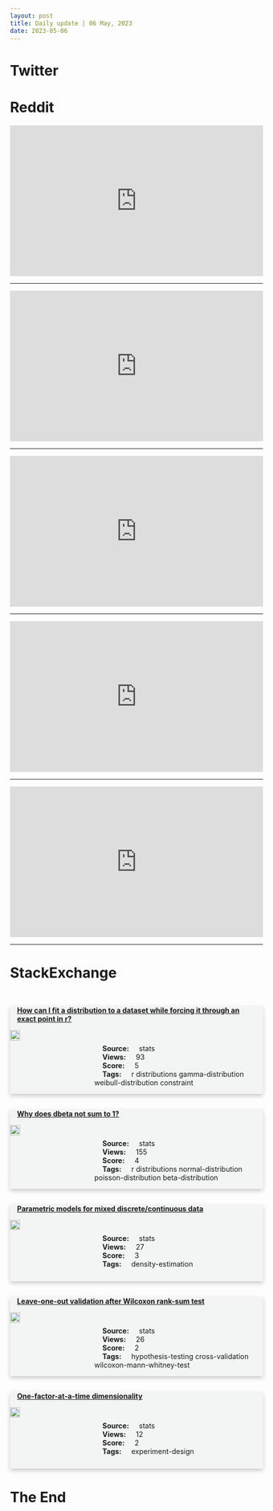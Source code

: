 ```yaml
---
layout: post
title: Daily update | 06 May, 2023
date: 2023-05-06
---
```


<script async src="https://platform.twitter.com/widgets.js" charset="utf-8"></script>


<script src='https://storage.ko-fi.com/cdn/scripts/overlay-widget.js'></script>
<script>
  kofiWidgetOverlay.draw('themldojo', {
    'type': 'floating-chat',
    'floating-chat.donateButton.text': 'Support me',
    'floating-chat.donateButton.background-color': '#f45d22',
    'floating-chat.donateButton.text-color': '#fff'
  });
</script>

# Twitter 

<blockquote class="twitter-tweet"><a href="https://twitter.com/akshay_pachaar/status/1654342417318039552"></a></blockquote>

<blockquote class="twitter-tweet"><a href="https://twitter.com/Not_the_Bee/status/1654513029445308419"></a></blockquote>

<blockquote class="twitter-tweet"><a href="https://twitter.com/GovMikeHuckabee/status/1654589949662855168"></a></blockquote>

<blockquote class="twitter-tweet"><a href="https://twitter.com/newscientist/status/1654496020619821056"></a></blockquote>

<blockquote class="twitter-tweet"><a href="https://twitter.com/_akhaliq/status/1654357987668967428"></a></blockquote>

<blockquote class="twitter-tweet"><a href="https://twitter.com/ylecun/status/1654578560567222273"></a></blockquote>

<blockquote class="twitter-tweet"><a href="https://twitter.com/ylecun/status/1654527201893548034"></a></blockquote>

<blockquote class="twitter-tweet"><a href="https://twitter.com/ylecun/status/1654487999156039682"></a></blockquote>

<blockquote class="twitter-tweet"><a href="https://twitter.com/ylecun/status/1654318247901122561"></a></blockquote>

<blockquote class="twitter-tweet"><a href="https://twitter.com/huggingface/status/1654417530243497984"></a></blockquote>

# Reddit 

<iframe id="reddit-embed" src="https://www.redditmedia.com/r/MachineLearning/comments/138sdwu/n_introducing_mpt7b_a_new_standard_for_opensource?ref_source=embed&amp;ref=share&amp;embed=true" sandbox="allow-scripts allow-same-origin allow-popups" style="border: none;" height="300" width="100%" scrolling="yes"></iframe>
<hr style="width:100%;text-align:left;margin-left:0">
<iframe id="reddit-embed" src="https://www.redditmedia.com/r/dataengineering/comments/138cvct/welcome_to_join_hell?ref_source=embed&amp;ref=share&amp;embed=true" sandbox="allow-scripts allow-same-origin allow-popups" style="border: none;" height="300" width="100%" scrolling="yes"></iframe>
<hr style="width:100%;text-align:left;margin-left:0">
<iframe id="reddit-embed" src="https://www.redditmedia.com/r/MachineLearning/comments/138atnt/r_unlimiformer_longrange_transformers_with?ref_source=embed&amp;ref=share&amp;embed=true" sandbox="allow-scripts allow-same-origin allow-popups" style="border: none;" height="300" width="100%" scrolling="yes"></iframe>
<hr style="width:100%;text-align:left;margin-left:0">
<iframe id="reddit-embed" src="https://www.redditmedia.com/r/MachineLearning/comments/138h51e/p_10x_faster_reinforcement_learning_hpo_now_for?ref_source=embed&amp;ref=share&amp;embed=true" sandbox="allow-scripts allow-same-origin allow-popups" style="border: none;" height="300" width="100%" scrolling="yes"></iframe>
<hr style="width:100%;text-align:left;margin-left:0">
<iframe id="reddit-embed" src="https://www.redditmedia.com/r/datascience/comments/138jzjq/which_latest_ds_skill_you_are_working_on_currently?ref_source=embed&amp;ref=share&amp;embed=true" sandbox="allow-scripts allow-same-origin allow-popups" style="border: none;" height="300" width="100%" scrolling="yes"></iframe>
<hr style="width:100%;text-align:left;margin-left:0">

<style>
.card {
box-shadow: 0 4px 8px 0 rgba(0,0,0,0.2);
transition: 0.3s;
width: 100%;
background-color: #F3F4F4;
}
p{
    margin-left:  3em;
    padding-top: 1em;
}
.part2{
    display: grid;
    grid-template-columns: 1fr 3fr;
}
h4{
    margin: 1em;
}

.card:hover {
box-shadow: 0 8px 16px 0 rgba(0,0,0,0.2);
}
b {
padding: 2px 16px;
}
</style>
  
# StackExchange 


  <br>
  <div class="card">
  <h4><a href='https://stats.stackexchange.com/questions/614982/how-can-i-fit-a-distribution-to-a-dataset-while-forcing-it-through-an-exact-poin'>How can I fit a distribution to a dataset while forcing it through an exact point in r?</a></h4> 
  <div class="part2">
      <img src="https://cdn.sstatic.net/Sites/stats/Img/apple-touch-icon@2.png?v=344f57aa10cc" alt="Img missing!" style="width:40%">
      <p><b>Source:</b> stats<br><b>Views:</b> 93<br><b>Score:</b> 5<br><b>Tags:</b> <span class="badge badge-dark">r</span> <span class="badge badge-dark">distributions</span> <span class="badge badge-dark">gamma-distribution</span> <span class="badge badge-dark">weibull-distribution</span> <span class="badge badge-dark">constraint</span></p> 
  </div>
  </div>
      
  <br>
  <div class="card">
  <h4><a href='https://stats.stackexchange.com/questions/614963/why-does-dbeta-not-sum-to-1'>Why does dbeta not sum to 1?</a></h4> 
  <div class="part2">
      <img src="https://cdn.sstatic.net/Sites/stats/Img/apple-touch-icon@2.png?v=344f57aa10cc" alt="Img missing!" style="width:40%">
      <p><b>Source:</b> stats<br><b>Views:</b> 155<br><b>Score:</b> 4<br><b>Tags:</b> <span class="badge badge-dark">r</span> <span class="badge badge-dark">distributions</span> <span class="badge badge-dark">normal-distribution</span> <span class="badge badge-dark">poisson-distribution</span> <span class="badge badge-dark">beta-distribution</span></p> 
  </div>
  </div>
      
  <br>
  <div class="card">
  <h4><a href='https://stats.stackexchange.com/questions/615040/parametric-models-for-mixed-discrete-continuous-data'>Parametric models for mixed discrete/continuous data</a></h4> 
  <div class="part2">
      <img src="https://cdn.sstatic.net/Sites/stats/Img/apple-touch-icon@2.png?v=344f57aa10cc" alt="Img missing!" style="width:40%">
      <p><b>Source:</b> stats<br><b>Views:</b> 27<br><b>Score:</b> 3<br><b>Tags:</b> <span class="badge badge-dark">density-estimation</span></p> 
  </div>
  </div>
      
  <br>
  <div class="card">
  <h4><a href='https://stats.stackexchange.com/questions/615008/leave-one-out-validation-after-wilcoxon-rank-sum-test'>Leave-one-out validation after Wilcoxon rank-sum test</a></h4> 
  <div class="part2">
      <img src="https://cdn.sstatic.net/Sites/stats/Img/apple-touch-icon@2.png?v=344f57aa10cc" alt="Img missing!" style="width:40%">
      <p><b>Source:</b> stats<br><b>Views:</b> 26<br><b>Score:</b> 2<br><b>Tags:</b> <span class="badge badge-dark">hypothesis-testing</span> <span class="badge badge-dark">cross-validation</span> <span class="badge badge-dark">wilcoxon-mann-whitney-test</span></p> 
  </div>
  </div>
      
  <br>
  <div class="card">
  <h4><a href='https://stats.stackexchange.com/questions/614998/one-factor-at-a-time-dimensionality'>One-factor-at-a-time dimensionality</a></h4> 
  <div class="part2">
      <img src="https://cdn.sstatic.net/Sites/stats/Img/apple-touch-icon@2.png?v=344f57aa10cc" alt="Img missing!" style="width:40%">
      <p><b>Source:</b> stats<br><b>Views:</b> 12<br><b>Score:</b> 2<br><b>Tags:</b> <span class="badge badge-dark">experiment-design</span></p> 
  </div>
  </div>
      
# The End